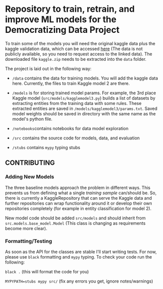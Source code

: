 # Repository to train, retrain, and improve ML models for the Democratizing Data Project


To train some of the models you will need the original kaggle data plus the
kaggle validation data, which can be accessed
[here](https://drive.google.com/file/d/1degcu_aDsxNSXx3UPwfuYMaJM47h6XW7/view?usp=share_link)
(The data is not publicly available, so you need to request access to the linked
data). The downloaded file `kaggle.zip` needs to be extracted into the `data`
folder.


The project is laid out in the following way:

- `/data` contains the data for training models. You will add the kaggle data
here. Currently, the files to train Kaggle model 2 are there.

- `/models` is for storing trained model params. For example, the 3rd place
Kaggle model (`src/models/kagglemodel3.py`) builds a list of datasets by
extracting entities from the training data with some rules. These extracted
entities are saved in `/models/kagglemodel3/params.txt`. Saved model weights should be saved in directory with the same name as the model's python file.

- `/notebooks`contains notebooks for data model exploration

- `/src` contains the source code for models, data, and evaluation

- `/stubs` contains `mypy` typing stubs




## CONTRIBUTING

### Adding New Models

The three baseline models approach the problem in different ways. This prevents
us from defining what a single *training sample* can/should be. So, there is
currently a KaggleRepository that can serve the Kaggle data and further
repositories can wrap functionality around it or develop their own repositories
completely (for example in entity classification for model 2).

New model code should be added `src/models` and should inherit from
`src.models.base_model.Model` (This class is changing as requirements become
more clear).

### Formatting/Testing

As soon as the API for the classes are stable I'll start writing tests. For
now, please use `black` formatting and `mypy` typing. To check your code run
the following:

`black .` (this will format the code for you)

`MYPYPATH=stubs mypy src/` (fix any errors you get, ignore notes/warnings)


